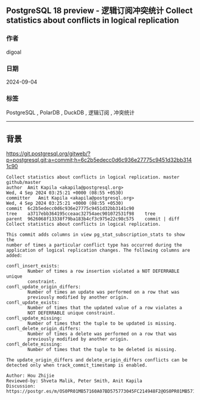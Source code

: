 ## PostgreSQL 18 preview - 逻辑订阅冲突统计 Collect statistics about conflicts in logical replication     
                                                              
### 作者                                  
digoal                                  
                                         
### 日期                                       
2024-09-04                                  
                                      
### 标签                                    
PostgreSQL , PolarDB , DuckDB , 逻辑订阅 , 冲突统计          
                                                             
----                                      
                                                    
## 背景      
https://git.postgresql.org/gitweb/?p=postgresql.git;a=commit;h=6c2b5edecc0d6c936e27775c9451d32bb3141c90  
  
```  
Collect statistics about conflicts in logical replication. master github/master  
author	Amit Kapila <akapila@postgresql.org>	  
Wed, 4 Sep 2024 03:25:21 +0000 (08:55 +0530)  
committer	Amit Kapila <akapila@postgresql.org>	  
Wed, 4 Sep 2024 03:25:21 +0000 (08:55 +0530)  
commit	6c2b5edecc0d6c936e27775c9451d32bb3141c90  
tree	a3717ebb364195cceaac32754aec901072531f98	tree  
parent	9626068f13338f79ba183b4cf3c975e22c98c575	commit | diff  
Collect statistics about conflicts in logical replication.  
  
This commit adds columns in view pg_stat_subscription_stats to show the  
number of times a particular conflict type has occurred during the  
application of logical replication changes. The following columns are  
added:  
  
confl_insert_exists:  
        Number of times a row insertion violated a NOT DEFERRABLE unique  
        constraint.  
confl_update_origin_differs:  
        Number of times an update was performed on a row that was  
        previously modified by another origin.  
confl_update_exists:  
        Number of times that the updated value of a row violates a  
        NOT DEFERRABLE unique constraint.  
confl_update_missing:  
        Number of times that the tuple to be updated is missing.  
confl_delete_origin_differs:  
        Number of times a delete was performed on a row that was  
        previously modified by another origin.  
confl_delete_missing:  
        Number of times that the tuple to be deleted is missing.  
  
The update_origin_differs and delete_origin_differs conflicts can be  
detected only when track_commit_timestamp is enabled.  
  
Author: Hou Zhijie  
Reviewed-by: Shveta Malik, Peter Smith, Anit Kapila  
Discussion: https://postgr.es/m/OS0PR01MB57160A07BD575773045FC214948F2@OS0PR01MB5716.jpnprd01.prod.outlook.com  
```  
  
